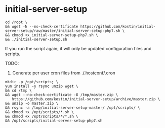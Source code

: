 # initial-server-setup
```
cd /root \
&& wget -N --no-check-certificate https://github.com/kostin/initial-server-setup/raw/master/initial-server-setup-php7.sh \
&& chmod +x initial-server-setup-php7.sh \
&& ./initial-server-setup.sh
```

If you run the script again, it will only be updated configuration files and scripts.

TODO:
1. Generate per user cron files from ./.hostconf/.cron

```
mkdir -p /opt/scripts; \
yum install -y rsync unzip wget \
&& cd /tmp \
&& wget --no-check-certificate -O /tmp/master.zip \
   https://github.com/kostin/initial-server-setup/archive/master.zip \
&& unzip -o master.zip \
&& rsync -a /tmp/initial-server-setup-master/ /opt/scripts/ \
&& chmod +x /opt/scripts/*.sh \
&& chmod +x /opt/scripts/*/*.sh \
&& /opt/scripts/initial-server-setup-php7.sh
```
